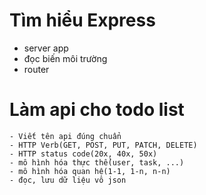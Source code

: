 # Tìm hiểu Express
 - server app
 - đọc biến môi trường
 - router


# Làm api cho todo list
	- Viết tên api đúng chuẩn
	- HTTP Verb(GET, POST, PUT, PATCH, DELETE)
	- HTTP status code(20x, 40x, 50x)
	- mô hình hóa thực thể(user, task, ...)
	- mô hình hóa quan hệ(1-1, 1-n, n-n)
	- đọc, lưu dữ liệu vô json
